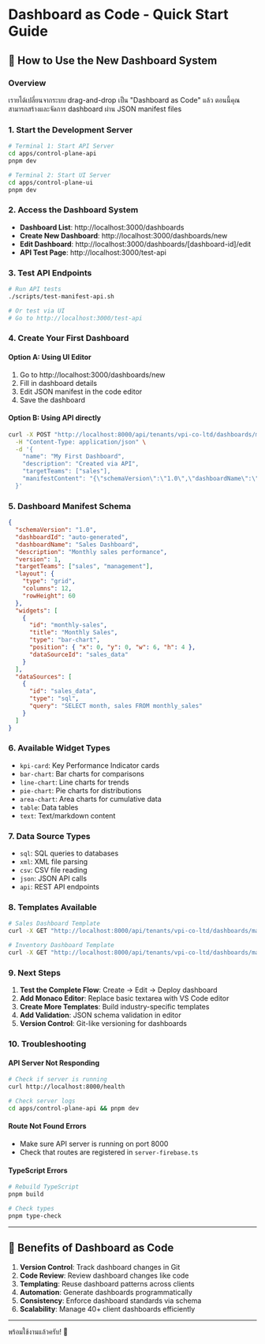 # Dashboard as Code - Quick Start Guide

## 🚀 How to Use the New Dashboard System

### Overview

เรายได้เปลี่ยนจากระบบ drag-and-drop เป็น "Dashboard as Code" แล้ว ตอนนี้คุณสามารถสร้างและจัดการ dashboard ผ่าน JSON manifest files

### 1. Start the Development Server

```bash
# Terminal 1: Start API Server
cd apps/control-plane-api
pnpm dev

# Terminal 2: Start UI Server
cd apps/control-plane-ui
pnpm dev
```

### 2. Access the Dashboard System

- **Dashboard List**: http://localhost:3000/dashboards
- **Create New Dashboard**: http://localhost:3000/dashboards/new
- **Edit Dashboard**: http://localhost:3000/dashboards/[dashboard-id]/edit
- **API Test Page**: http://localhost:3000/test-api

### 3. Test API Endpoints

```bash
# Run API tests
./scripts/test-manifest-api.sh

# Or test via UI
# Go to http://localhost:3000/test-api
```

### 4. Create Your First Dashboard

#### Option A: Using UI Editor

1. Go to http://localhost:3000/dashboards/new
2. Fill in dashboard details
3. Edit JSON manifest in the code editor
4. Save the dashboard

#### Option B: Using API directly

```bash
curl -X POST "http://localhost:8000/api/tenants/vpi-co-ltd/dashboards/manifests" \
  -H "Content-Type: application/json" \
  -d '{
    "name": "My First Dashboard",
    "description": "Created via API",
    "targetTeams": ["sales"],
    "manifestContent": "{\"schemaVersion\":\"1.0\",\"dashboardName\":\"My First Dashboard\"}"
  }'
```

### 5. Dashboard Manifest Schema

```json
{
  "schemaVersion": "1.0",
  "dashboardId": "auto-generated",
  "dashboardName": "Sales Dashboard",
  "description": "Monthly sales performance",
  "version": 1,
  "targetTeams": ["sales", "management"],
  "layout": {
    "type": "grid",
    "columns": 12,
    "rowHeight": 60
  },
  "widgets": [
    {
      "id": "monthly-sales",
      "title": "Monthly Sales",
      "type": "bar-chart",
      "position": { "x": 0, "y": 0, "w": 6, "h": 4 },
      "dataSourceId": "sales_data"
    }
  ],
  "dataSources": [
    {
      "id": "sales_data",
      "type": "sql",
      "query": "SELECT month, sales FROM monthly_sales"
    }
  ]
}
```

### 6. Available Widget Types

- `kpi-card`: Key Performance Indicator cards
- `bar-chart`: Bar charts for comparisons
- `line-chart`: Line charts for trends
- `pie-chart`: Pie charts for distributions
- `area-chart`: Area charts for cumulative data
- `table`: Data tables
- `text`: Text/markdown content

### 7. Data Source Types

- `sql`: SQL queries to databases
- `xml`: XML file parsing
- `csv`: CSV file reading
- `json`: JSON API calls
- `api`: REST API endpoints

### 8. Templates Available

```bash
# Sales Dashboard Template
curl -X GET "http://localhost:8000/api/tenants/vpi-co-ltd/dashboards/manifests/template/sales"

# Inventory Dashboard Template
curl -X GET "http://localhost:8000/api/tenants/vpi-co-ltd/dashboards/manifests/template/inventory"
```

### 9. Next Steps

1. **Test the Complete Flow**: Create → Edit → Deploy dashboard
2. **Add Monaco Editor**: Replace basic textarea with VS Code editor
3. **Create More Templates**: Build industry-specific templates
4. **Add Validation**: JSON schema validation in editor
5. **Version Control**: Git-like versioning for dashboards

### 10. Troubleshooting

#### API Server Not Responding

```bash
# Check if server is running
curl http://localhost:8000/health

# Check server logs
cd apps/control-plane-api && pnpm dev
```

#### Route Not Found Errors

- Make sure API server is running on port 8000
- Check that routes are registered in `server-firebase.ts`

#### TypeScript Errors

```bash
# Rebuild TypeScript
pnpm build

# Check types
pnpm type-check
```

---

## 🎯 Benefits of Dashboard as Code

1. **Version Control**: Track dashboard changes in Git
2. **Code Review**: Review dashboard changes like code
3. **Templating**: Reuse dashboard patterns across clients
4. **Automation**: Generate dashboards programmatically
5. **Consistency**: Enforce dashboard standards via schema
6. **Scalability**: Manage 40+ client dashboards efficiently

---

พร้อมใช้งานแล้วครับ! 🎉

